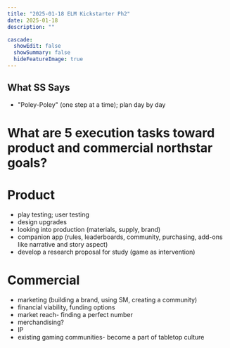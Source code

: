 ```yaml
---
title: "2025-01-18 ELM Kickstarter Ph2"
date: 2025-01-18
description: ""

cascade:
  showEdit: false
  showSummary: false
  hideFeatureImage: true
---
```


## What SS Says
- "Poley-Poley" (one step at a time); plan day by day

# What are 5 execution tasks toward product and commercial northstar goals?
  # Product
  
  - play testing; user testing
  - design upgrades
  - looking into production (materials, supply, brand)
  - companion app (rules, leaderboards, community, purchasing, add-ons like narrative and story aspect)
  - develop a research proposal for study (game as intervention)

  # Commercial
  
  - marketing (building a brand, using SM, creating a community)
  - financial viability, funding options
  - market reach- finding a perfect number
  - merchandising?
  - IP
  - existing gaming communities- become a part of tabletop culture
